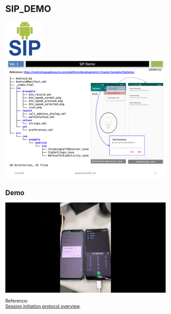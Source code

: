 # SIP_DEMO
![](icon.png)
![](images/Slide1.png)


## Demo

[![VideoToDemo](images/demo_incoming_call_20200113.gif)](https://youtu.be/ox2XXv_00PA)

Reference:   
[Session initiation protocol overview](https://developer.android.com/guide/topics/connectivity/sip). 